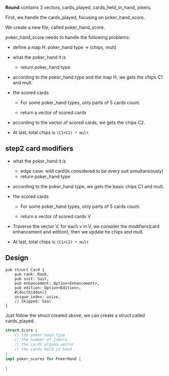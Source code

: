 **Round** contains 3 vectors, cards_played, cards_held_in_hand, jokers.

First, we handle the cards_played, focusing on poker_hand_score.

We create a new file, called poker_hand_score.



poker_hand_score needs to handle the following problems:

* define a map H: poker_hand type -> (chips, mult)

* what the poker_hand it is

  * return poker_hand type

* according to the poker_hand type and the map H, we gets the chips C1 and mult. 

* the scored cards

  * For some poker_hand types, only parts of 5 cards count.

  * return a vector of scored cards

* according to the vector of scored cards, we gets the chips C2.

* At last, total chips is `(C1+C2) * mult`



## step2 card modifiers

* what the poker_hand it is

  * edge case: wild card(Is considered to be every suit simultaneously)
  * return poker_hand type

* according to the poker_hand type, we gets the basic chips C1 and mult.

* the scored cards

  * For some poker_hand types, only parts of 5 cards count.

  * return a vector of scored cards V

* Traverse the vector V, for each v in V, we consider the modifiers(card enhancement and edition), then we update he chips and mult.

* At last, total chips is `(C1+C2) * mult`





## Design

```
pub struct Card {
    pub rank: Rank,
    pub suit: Suit,
    pub enhancement: Option<Enhancement>,
    pub edition: Option<Edition>,
    #[doc(hidden)]
    unique_index: usize,
    // Skipped: Seal
}
```

Just follow the struct created above, we can create a struct called cards_played.

```rust
struct Score {
    // the poker hand type
    // the number of jokers
    // the cards played vector
    // the cards held in hand
}
impl poker_scores for PokerHand {
    
}
```

